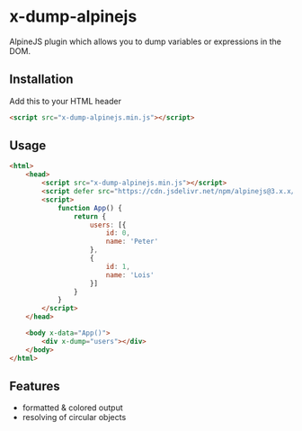 # x-dump-alpinejs
AlpineJS plugin which allows you to dump variables or expressions in the DOM.

## Installation

Add this to your HTML header
```html
<script src="x-dump-alpinejs.min.js"></script>
```

## Usage

```html
<html>
	<head>
		<script src="x-dump-alpinejs.min.js"></script>
		<script defer src="https://cdn.jsdelivr.net/npm/alpinejs@3.x.x/dist/cdn.min.js"></script>
		<script>
			function App() {
				return {
					users: [{
						id: 0,
						name: 'Peter'
					},
					{
						id: 1,
						name: 'Lois'
					}]
				}
			}
		</script>
	</head>

	<body x-data="App()">
		<div x-dump="users"></div>
	</body>
</html>

```

## Features

- formatted & colored output
- resolving of circular objects
